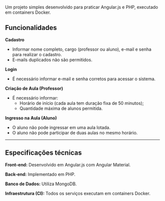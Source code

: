 Um projeto simples desenvolvido para praticar Angular.js e PHP, executado em containers Docker.

## Funcionalidades

**Cadastro**
- Informar nome completo, cargo (professor ou aluno), e-mail e senha para realizar o cadastro.
- E-mails duplicados não são permitidos.

**Login**
- É necessário informar e-mail e senha corretos para acessar o sistema.

**Criação de Aula (Professor)**
- É necessário informar:
    - Horário de início (cada aula tem duração fixa de 50 minutos);
    - Quantidade máxima de alunos permitida.

**Ingresso na Aula (Aluno)**
- O aluno não pode ingressar em uma aula lotada.
- O aluno não pode participar de duas aulas no mesmo horário.

---

## Especificações técnicas

**Front-end:** Desenvolvido em Angular.js com Angular Material.

**Back-end:** Implementado em PHP.

**Banco de Dados:** Utiliza MongoDB.

**Infraestrutura (CI):** Todos os serviços executam em containers Docker.